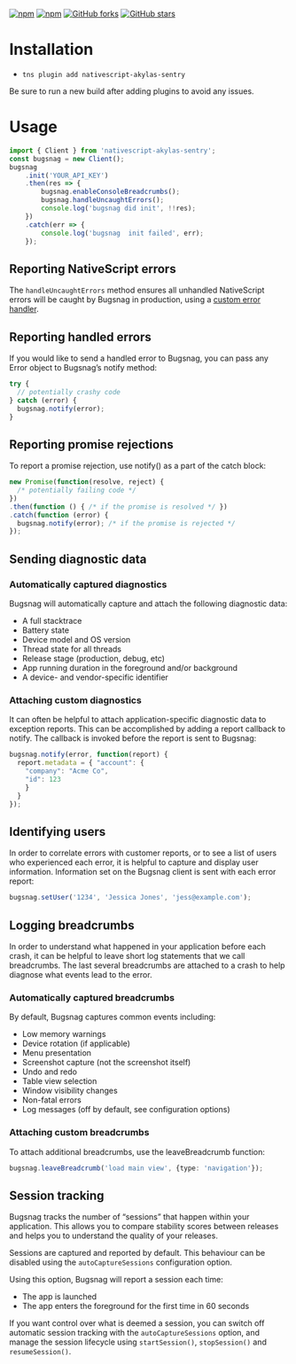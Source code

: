 [![npm](https://img.shields.io/npm/v/nativescript-akylas-sentry.svg)](https://www.npmjs.com/package/nativescript-akylas-sentry)
[![npm](https://img.shields.io/npm/dt/nativescript-akylas-sentry.svg?label=npm%20downloads)](https://www.npmjs.com/package/nativescript-akylas-sentry)
[![GitHub forks](https://img.shields.io/github/forks/Akylas/nativescript-akylas-sentry.svg)](https://github.com/Akylas/nativescript-akylas-sentry/network)
[![GitHub stars](https://img.shields.io/github/stars/Akylas/nativescript-akylas-sentry.svg)](https://github.com/Akylas/nativescript-akylas-sentry/stargazers)

# Installation

* `tns plugin add nativescript-akylas-sentry`

Be sure to run a new build after adding plugins to avoid any issues.

# Usage

```typescript
import { Client } from 'nativescript-akylas-sentry';
const bugsnag = new Client();
bugsnag
    .init('YOUR_API_KEY')
    .then(res => {
        bugsnag.enableConsoleBreadcrumbs();
        bugsnag.handleUncaughtErrors();
        console.log('bugsnag did init', !!res);
    })
    .catch(err => {
        console.log('bugsnag  init failed', err);
    });
```

## Reporting NativeScript errors

The `handleUncaughtErrors` method ensures all unhandled NativeScript errors will be caught by Bugsnag in production, using a [custom error handler](https://docs.nativescript.org/core-concepts/error-handling).


## Reporting handled errors

If you would like to send a handled error to Bugsnag, you can pass any Error object to Bugsnag’s notify method:
```typescript
try {
  // potentially crashy code
} catch (error) {
  bugsnag.notify(error);
}
```

## Reporting promise rejections

To report a promise rejection, use notify() as a part of the catch block:

```typescript
new Promise(function(resolve, reject) {
  /* potentially failing code */
})
.then(function () { /* if the promise is resolved */ })
.catch(function (error) {
  bugsnag.notify(error); /* if the promise is rejected */
});
```

## Sending diagnostic data

### Automatically captured diagnostics

Bugsnag will automatically capture and attach the following diagnostic data:

* A full stacktrace
* Battery state
* Device model and OS version
* Thread state for all threads
* Release stage (production, debug, etc)
* App running duration in the foreground and/or background
* A device- and vendor-specific identifier

### Attaching custom diagnostics

It can often be helpful to attach application-specific diagnostic data to exception reports. This can be accomplished by adding a report callback to notify. The callback is invoked before the report is sent to Bugsnag:

```typescript
bugsnag.notify(error, function(report) {
  report.metadata = { "account": {
    "company": "Acme Co",
    "id": 123
    }
  }
});
```

## Identifying users

In order to correlate errors with customer reports, or to see a list of users who experienced each error, it is helpful to capture and display user information. Information set on the Bugsnag client is sent with each error report:

```typescript
bugsnag.setUser('1234', 'Jessica Jones', 'jess@example.com');
```

## Logging breadcrumbs

In order to understand what happened in your application before each crash, it can be helpful to leave short log statements that we call breadcrumbs. The last several breadcrumbs are attached to a crash to help diagnose what events lead to the error.

### Automatically captured breadcrumbs

By default, Bugsnag captures common events including:

* Low memory warnings
* Device rotation (if applicable)
* Menu presentation
* Screenshot capture (not the screenshot itself)
* Undo and redo
* Table view selection
*  Window visibility changes
* Non-fatal errors
* Log messages (off by default, see configuration options)

### Attaching custom breadcrumbs

To attach additional breadcrumbs, use the leaveBreadcrumb function:

```typescript
bugsnag.leaveBreadcrumb('load main view', {type: 'navigation'});
```

## Session tracking

Bugsnag tracks the number of “sessions” that happen within your application. This allows you to compare stability scores between releases and helps you to understand the quality of your releases.

Sessions are captured and reported by default. This behaviour can be disabled using the ```autoCaptureSessions``` configuration option.

Using this option, Bugsnag will report a session each time:

* The app is launched
* The app enters the foreground for the first time in 60 seconds

If you want control over what is deemed a session, you can switch off automatic session tracking with the ```autoCaptureSessions``` option, and manage the session lifecycle using ```startSession()```, ```stopSession()``` and ```resumeSession()```.
